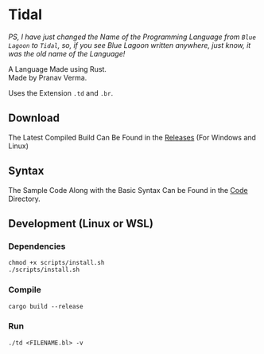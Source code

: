 # Tidal
<i>PS, I have just changed the Name of the Programming Language from `Blue Lagoon` to `Tidal`, so, if you see Blue Lagoon written anywhere, just know, it was the old name of the Language!</i>

A Language Made using Rust. <br>
Made by Pranav Verma.

Uses the Extension `.td` and `.br`.

## Download
The Latest Compiled Build Can Be Found in the [Releases](https://github.com/PranavVerma-droid/Blue-Lagoon/releases) (For Windows and Linux)

## Syntax
The Sample Code Along with the Basic Syntax Can be Found in the [Code](code) Directory.

## Development (Linux or WSL)

### Dependencies
```chmod +x scripts/install.sh``` <br>
```./scripts/install.sh```

### Compile
```cargo build --release``` <br>

### Run
```./td <FILENAME.bl> -v```



